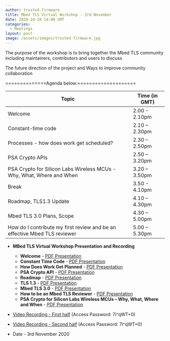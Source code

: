```yaml
---
author: trusted.firmware
title: Mbed TLS Virtual Workshop - 3rd November
date: 2020-10-28 14:00 GMT
categories:
  - Meetings
layout: post
image: /assets/images/trusted-firmware.jpg
---
```

The purpose of the workshop is to bring together the Mbed TLS community including maintainers, contributors and users to discuss

The future direction of the project and
Ways to improve community collaboration

==============Agenda below:====================

|Topic | Time (in GMT) |
| ------------------------------------------------------------------------ | ------------- |
|Welcome | 2.00 - 2.10pm |
|Constant-time code | 2.10 – 2.30pm |
|Processes - how does work get scheduled? | 2.30 – 2.50pm |
|PSA Crypto APIs | 2.50 – 3.20pm |
|PSA Crypto for Silicon Labs Wireless MCUs - Why, What, Where and When | 3.20 – 3.50pm |
|Break | 3.50 - 4.10pm |        
|Roadmap, TLS1.3 Update | 4.10 – 4.30pm |
|Mbed TLS 3.0 Plans, Scope | 4.30 – 5.00pm |
|How do I contribute my first review and be an effective Mbed TLS reviewer | 5.00 – 5.30pm |


* **MBed TLS Virtual Workshop Presentation and Recording** 
  * **Welcome** - [PDF Presentation](/docs/1_Welcome.pdf)
  * **Constant Time Code** - [PDF Presentation](/docs/2_ConstantTimeCode.pdf)
  * **How Does Work Get Planned** - [PDF Presentation](/docs/3_HowDoesWorkGetPlanned.pdf)
  * **PSA Crypto API** - [PDF Presentation](/docs/4_PSACryptoAPI.pdf)
  * **Roadmap** - [PDF Presentation](/docs/6_Roadmap.pdf)
  * **TLS 1.3** - [PDF Presentation](/docs/6_TLS1.3.pdf)
  * **Mbed TLS 3.0** - [PDF Presentation](/docs/7_MbedTLS3.0.pdf)
  * **How to be an Mbed TLS Reviewer** - [PDF Presentation](/docs/HowToBeAnMbedTLSReviewer.pdf)
  * **PSA Crypto for Silicon Labs Wireless MCUs – Why, What, Where and When** - [PDF Presentation](/docs/mbed_TLS_VW_2020-11-03.pdf)



* [Video Recording - First half](https://linaro-org.zoom.us/rec/share/UZzAtlr-l5g4SCKgeGms9jQ3FoS8QMvbjdds78_Alvu3xfy_RzOitqgadNzuCCgq.WaTIp9TQIivLdX1s) (Access Password: 7i^qWT+0)
* [Video Recording - Second half](https://linaro-org.zoom.us/rec/play/WhGaCHEsKIdTFUQbnBG4QECUFtispTx-9xP-H4GsCoN1GovkG80CgpdeKauKvg2Iw2B7phbAaPDBfU96.783bi0u_2WHtGT3d?startTime=1604419997000) (Access Password: 7i^qWT+0)
* Date - 3rd November 2020

